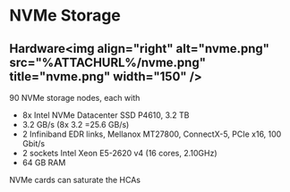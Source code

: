 # NVMe Storage

## Hardware\<img align="right" alt="nvme.png" src="%ATTACHURL%/nvme.png" title="nvme.png" width="150" />

90 NVMe storage nodes, each with

-   8x Intel NVMe Datacenter SSD P4610, 3.2 TB
-   3.2 GB/s (8x 3.2 =25.6 GB/s)
-   2 Infiniband EDR links, Mellanox MT27800, ConnectX-5, PCIe x16, 100
    Gbit/s
-   2 sockets Intel Xeon E5-2620 v4 (16 cores, 2.10GHz)
-   64 GB RAM

NVMe cards can saturate the HCAs
